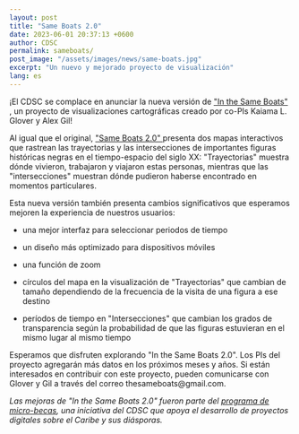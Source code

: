 ```yaml
---
layout: post
title: "Same Boats 2.0"
date: 2023-06-01 20:37:13 +0600
author: CDSC
permalink: sameboats/
post_image: "/assets/images/news/same-boats.jpg"
excerpt: "Un nuevo y mejorado proyecto de visualización"
lang: es
---
```

<p>¡El CDSC se complace en anunciar la nueva versión de <a href= "https://sameboats.org/" target= "_blank">"In the Same Boats" </a>, un proyecto de visualizaciones cartográficas  creado por co-PIs Kaiama L. Glover y Alex Gil! </p>
<p>Al igual que el original, <a href= "https://sameboats.org/" target= "_blank"> "Same Boats 2.0" </a> presenta dos mapas interactivos que rastrean las trayectorias y las intersecciones de importantes figuras históricas negras en el tiempo-espacio del siglo XX: "Trayectorias" muestra dónde vivieron, trabajaron y viajaron estas personas, mientras que las "intersecciones" muestran dónde pudieron haberse encontrado en momentos particulares. </p>
<p>Esta nueva versión también presenta cambios significativos que esperamos mejoren la experiencia de nuestros usuarios:</p>
<ul><li>una mejor interfaz para seleccionar periodos de tiempo</li></ul>
<ul><li>un diseño más optimizado para dispositivos móviles</li></ul>
<ul><li>una función de zoom</li></ul>
<ul><li>círculos del mapa en la visualización de "Trayectorias" que cambian de tamaño dependiendo de la frecuencia de la visita de una figura a ese destino</li></ul>
<ul><li>períodos de tiempo en "Intersecciones" que cambian los grados de transparencia según la probabilidad de que las figuras estuvieran en el mismo lugar al mismo tiempo </li></ul>
<p>Esperamos que disfruten explorando "In the Same Boats 2.0". Los PIs del proyecto agregarán más datos en los próximos meses y años. Si están interesados en contribuir con este proyecto, pueden comunicarse con Glover y Gil a través del correo thesameboats@gmail.com.</p>
<p><i>Las mejoras de "In the Same Boats 2.0" fueron parte del <a href= "https://cdscollective.org/es/micro-grants/"_blank">programa de micro-becas</a>, una iniciativa del CDSC que apoya el desarrollo de proyectos digitales sobre el Caribe y sus diásporas.</i></p>

